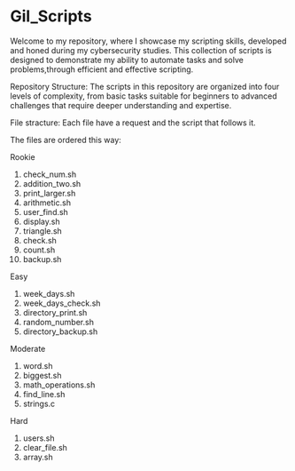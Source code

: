 # Gil_Scripts

Welcome to my repository, where I showcase my scripting skills, developed and honed during my cybersecurity studies. This collection of scripts is designed to demonstrate my ability to automate tasks and solve problems,through efficient and effective scripting.

Repository Structure: The scripts in this repository are organized into four levels of complexity, from basic tasks suitable for beginners to advanced challenges that require deeper understanding and expertise. 

File stracture: Each file have a request and the script that follows it.

The files are ordered this way:

Rookie
1. check_num.sh
2. addition_two.sh
3. print_larger.sh
4. arithmetic.sh
5. user_find.sh
6. display.sh
7. triangle.sh
8. check.sh
9. count.sh
10. backup.sh

Easy
1. week_days.sh
2. week_days_check.sh
3. directory_print.sh
4. random_number.sh
5. directory_backup.sh

Moderate
1. word.sh
2. biggest.sh
3. math_operations.sh
4. find_line.sh
5. strings.c

Hard
1. users.sh
2. clear_file.sh
3. array.sh
